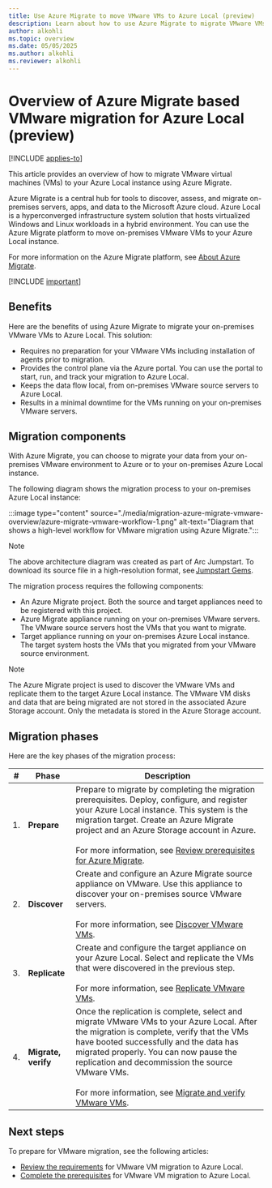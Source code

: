 ```yaml
---
title: Use Azure Migrate to move VMware VMs to Azure Local (preview)
description: Learn about how to use Azure Migrate to migrate VMware VMs to your Azure Local instance (preview).
author: alkohli
ms.topic: overview
ms.date: 05/05/2025
ms.author: alkohli
ms.reviewer: alkohli
---
```


# Overview of Azure Migrate based VMware migration for Azure Local (preview)

[!INCLUDE [applies-to](../includes/hci-applies-to-23h2.md)]

This article provides an overview of how to migrate VMware virtual machines (VMs) to your Azure Local instance using Azure Migrate.

Azure Migrate is a central hub for tools to discover, assess, and migrate on-premises servers, apps, and data to the Microsoft Azure cloud. Azure Local is a hyperconverged infrastructure system solution that hosts virtualized Windows and Linux workloads in a hybrid environment. You can use the Azure Migrate platform to move on-premises VMware VMs to your Azure Local instance.

For more information on the Azure Migrate platform, see [About Azure Migrate](/azure/migrate/migrate-services-overview).

[!INCLUDE [important](../includes/hci-preview.md)]

## Benefits

Here are the benefits of using Azure Migrate to migrate your on-premises VMware VMs to Azure Local. This solution:

- Requires no preparation for your VMware VMs including installation of agents prior to migration.
- Provides the control plane via the Azure portal. You can use the portal to start, run, and track your migration to Azure Local.
- Keeps the data flow local, from on-premises VMware source servers to Azure Local.
- Results in a minimal downtime for the VMs running on your on-premises VMware servers.

## Migration components

With Azure Migrate, you can choose to migrate your data from your on-premises VMware environment to Azure or to your on-premises Azure Local instance.

The following diagram shows the migration process to your on-premises Azure Local instance:

:::image type="content" source="./media/migration-azure-migrate-vmware-overview/azure-migrate-vmware-workflow-1.png" alt-text="Diagram that shows a high-level workflow for VMware migration using Azure Migrate.":::

> [!NOTE]
> The above architecture diagram was created as part of Arc Jumpstart. To download its source file in a high-resolution format, see [Jumpstart Gems](https://jumpstart.azure.com/azure_jumpstart_gems).

The migration process requires the following components:

- An Azure Migrate project. Both the source and target appliances need to be registered with this project.
- Azure Migrate appliance running on your on-premises VMware servers. The VMware source servers host the VMs that you want to migrate.
- Target appliance running on your on-premises Azure Local instance. The target system hosts the VMs that you migrated from your VMware source environment.

> [!NOTE]
> The Azure Migrate project is used to discover the VMware VMs and replicate them to the target Azure Local instance. The VMware VM disks and data that are being migrated are not stored in the associated Azure Storage account. Only the metadata is stored in the Azure Storage account.

## Migration phases

Here are the key phases of the migration process:


|#  |Phase  |Description  |
|---------|---------|---------|
|1.     |**Prepare**        |Prepare to migrate by completing the migration prerequisites. Deploy, configure, and register your Azure Local instance. This system is the migration target. Create an Azure Migrate project and an Azure Storage account in Azure.<br><br> For more information, see [Review prerequisites for Azure Migrate](migrate-vmware-prerequisites.md).         |
|2.     |**Discover**       |Create and configure an Azure Migrate source appliance on VMware. Use this appliance to discover your on-premises source VMware servers. <br><br> For more information, see [Discover VMware VMs](migrate-vmware-replicate.md).          |
|3.     |**Replicate**      |Create and configure the target appliance on your Azure Local. Select and replicate the VMs that were discovered in the previous step. <br><br> For more information, see [Replicate VMware VMs](migrate-vmware-replicate.md).         |
|4.     |**Migrate, verify**|Once the replication is complete, select and migrate VMware VMs to your Azure Local. After the migration is complete, verify that the VMs have booted successfully and the data has migrated properly. You can now pause the replication and decommission the source VMware VMs. <br><br> For more information, see [Migrate and verify VMware VMs](./migrate-vmware-migrate.md).         |


## Next steps

To prepare for VMware migration, see the following articles:

- [Review the requirements](migrate-vmware-requirements.md) for VMware VM migration to Azure Local.
- [Complete the prerequisites](migrate-vmware-prerequisites.md) for VMware VM migration to Azure Local.
